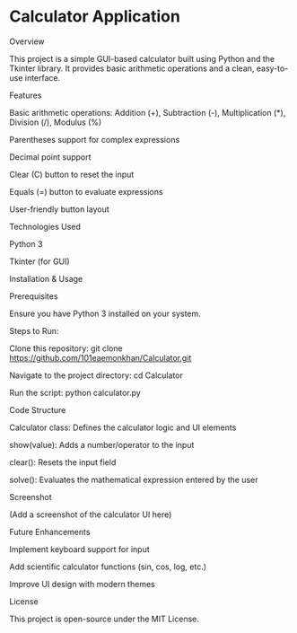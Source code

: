 # Calculator Application

Overview

This project is a simple GUI-based calculator built using Python and the Tkinter library. It provides basic arithmetic operations and a clean, easy-to-use interface.

Features

Basic arithmetic operations: Addition (+), Subtraction (-), Multiplication (*), Division (/), Modulus (%)

Parentheses support for complex expressions

Decimal point support

Clear (C) button to reset the input

Equals (=) button to evaluate expressions

User-friendly button layout

Technologies Used

Python 3

Tkinter (for GUI)

Installation & Usage

Prerequisites

Ensure you have Python 3 installed on your system.

Steps to Run:

Clone this repository: git clone https://github.com/101eaemonkhan/Calculator.git

Navigate to the project directory: cd Calculator

Run the script: python calculator.py

Code Structure

Calculator class: Defines the calculator logic and UI elements

show(value): Adds a number/operator to the input

clear(): Resets the input field

solve(): Evaluates the mathematical expression entered by the user

Screenshot

(Add a screenshot of the calculator UI here)

Future Enhancements

Implement keyboard support for input

Add scientific calculator functions (sin, cos, log, etc.)

Improve UI design with modern themes

License

This project is open-source under the MIT License.